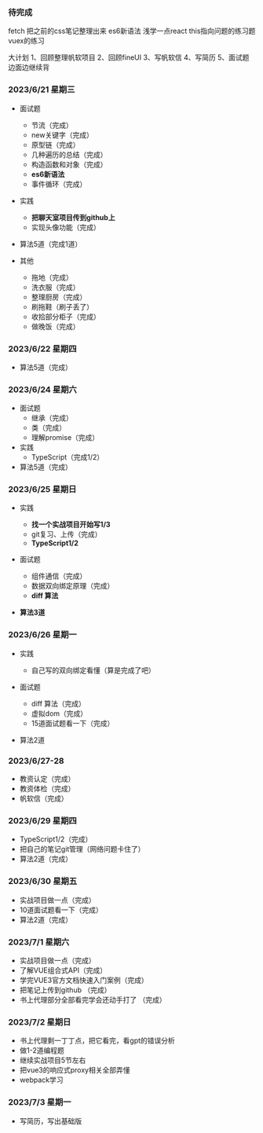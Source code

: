 ### 待完成
fetch
把之前的css笔记整理出来
es6新语法
浅学一点react
this指向问题的练习题
vuex的练习


大计划
1、回顾整理帆软项目
2、回顾fineUI
3、写帆软信
4、写简历
5、面试题边面边继续背

### 2023/6/21 星期三

- 面试题
  - 节流（完成）
  - new关键字（完成）
  - 原型链（完成）
  - 几种遍历的总结（完成）
  - 构造函数和对象（完成）
  - **es6新语法**
  - 事件循环（完成）

- 实践
  - **把聊天室项目传到github上**
  - 实现头像功能（完成）

- 算法5道（完成1道）
  
- 其他
  - 拖地（完成）
  - 洗衣服（完成）
  - 整理厨房（完成）
  - 刷拖鞋（刷子丢了）
  - 收拾部分柜子（完成）
  - 做晚饭（完成）

### 2023/6/22 星期四

- 算法5道（完成）

### 2023/6/24 星期六
- 面试题
  - 继承（完成）
  - 类（完成）
  - 理解promise（完成）
- 实践
  - TypeScript（完成1/2）
- 算法5道（完成）


### 2023/6/25 星期日
- 实践
  - **找一个实战项目开始写1/3**
  - git复习、上传（完成）
  - **TypeScript1/2**
- 面试题
  - 组件通信（完成）
  - 数据双向绑定原理（完成）
  - **diff 算法**

- **算法3道**


### 2023/6/26 星期一
- 实践
  - 自己写的双向绑定看懂（算是完成了吧）
- 面试题
  - diff 算法（完成）
  - 虚拟dom（完成）
  - 15道面试题看一下（完成）

- 算法2道

### 2023/6/27-28 
- 教资认定（完成）
- 教资体检（完成）
- 帆软信（完成）


### 2023/6/29 星期四
- TypeScript1/2（完成）
- 把自己的笔记git管理（网络问题卡住了）
- 算法2道（完成）

### 2023/6/30 星期五
- 实战项目做一点（完成）
- 10道面试题看一下（完成）
- 算法2道（完成）

### 2023/7/1 星期六
- 实战项目做一点（完成）
- 了解VUE组合式API（完成）
- 学完VUE3官方文档快速入门案例（完成）
- 把笔记上传到github （完成）
- 书上代理部分全部看完学会还动手打了 （完成）

### 2023/7/2 星期日
- 书上代理剩一丁丁点，把它看完，看gpt的错误分析
- 做1-2道编程题
- 继续实战项目5节左右
- 把vue3的响应式proxy相关全部弄懂
- webpack学习

### 2023/7/3 星期一
- 写简历，写出基础版
